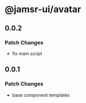 # @jamsr-ui/avatar

## 0.0.2

### Patch Changes

- fix main script

## 0.0.1

### Patch Changes

- base component templates
